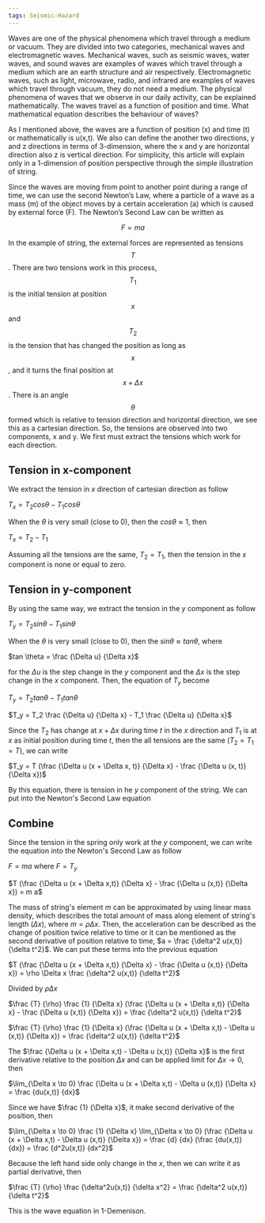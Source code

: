 ```yaml
---
tags: Seismic-Hazard
---
```

Waves are one of the physical phenomena which travel through a medium or vacuum. They are divided into two categories, mechanical waves and electromagnetic waves. Mechanical waves, such as seismic waves, water waves, and sound waves are examples of waves which travel through a medium which are an earth structure and air respectively. Electromagnetic waves, such as light, microwave, radio, and infrared are examples of waves which travel through vacuum, they do not need a medium. The physical phenomena of waves that we observe in our daily activity, can be explained mathematically. The waves travel as a function of position and time. What mathematical equation describes the behaviour of waves?

As I mentioned above, the waves are a function of position (x) and time (t) or mathematically is u(x,t). We also can define the another two directions, y and z directions in terms of 3-dimension, where the x and y are horizontal direction also z is vertical direction. For simplicity, this article will explain only in a 1-dimension of position perspective through the simple illustration of string.

Since the waves are moving from point to another point during a range of time, we can use the second Newton’s Law, where a particle of a wave as a mass (m) of the object moves by a certain acceleration (a) which is caused by external force (F). The Newton’s Second Law can be written as

$$ F = m a $$

In the example of string, the external forces are represented as tensions $$ T $$. There are two tensions work in this process, $$T_1$$ is the initial tension at position $$x$$ and $$T_2$$ is the tension that has changed the position as long as $$x$$, and it turns the final position at $$x + \Delta x$$. There is an angle $$\theta$$ formed which is relative to tension direction and horizontal direction, we see this as a cartesian direction. So, the tensions are observed into two components, x and y. We first must extract the tensions which work for each direction.

## Tension in x-component

We extract the tension in $x$ direction of cartesian direction as follow

$T_x = T_2 cos \theta - T_1 cos \theta$

When the $\theta$ is very small (close to 0), then the $cos \theta \approx 1$, then

$T_x = T_2 - T_1$

Assuming all the tensions are the same, $T_2 = T_1$, then the tension in the $x$ component is none or equal to zero.

## Tension in y-component

By using the same way, we extract the tension in the $y$ component as follow

$T_y = T_2 sin \theta - T_1 sin \theta$

When the $\theta$ is very small (close to 0), then the $sin \theta \approx tan \theta$, where 

$tan \theta = \frac {\Delta u} {\Delta x}$

for the $\Delta u$ is the step change in the $y$ component and the $\Delta x$ is the step change in the $x$ component. Then, the equation of $T_y$ become

$T_y = T_2 tan \theta - T_1 tan \theta$

$T_y = T_2 \frac {\Delta u} {\Delta x} - T_1 \frac {\Delta u} {\Delta x}$

Since the $T_2$ has change at $x + \Delta x$  during time $t$ in the $x$ direction and $T_1$ is at $x$ as initial position during time $t$, then the all tensions are the same ($T_2 = T_1 = T$), we can write

$T_y = T (\frac {\Delta u (x + \Delta x, t)} {\Delta x} - \frac {\Delta u (x, t)} {\Delta x})$

By this equation, there is tension in he $y$ component of the string. We can put into the Newton's Second Law equation

## Combine
Since the tension in the spring only work at the $y$ component, we can write the equation into the Newton's Second Law as follow

$F = m a$ where $F = T_y$

$T (\frac {\Delta u (x + \Delta x,t)} {\Delta x} - \frac {\Delta u (x,t)} {\Delta x}) = m a$

The mass of string's element $m$ can be approximated by using linear mass density, which describes the total amount of mass along element of string's length ($\Delta x$), where $m = \rho \Delta x$. Then, the acceleration can be described as the change of position twice relative to time or it can be mentioned as the second derivative of position relative to time, $a = \frac {\delta^2 u(x,t)} {\delta t^2}$. We can put these terms into the previous equation

$T (\frac {\Delta u (x + \Delta x,t)} {\Delta x} - \frac {\Delta u (x,t)} {\Delta x}) = \rho \Delta x \frac {\delta^2 u(x,t)} {\delta t^2}$

Divided by $\rho \Delta x$

$\frac {T} {\rho}  \frac {1} {\Delta x} (\frac {\Delta u (x + \Delta x,t)} {\Delta x} - \frac {\Delta u (x,t)} {\Delta x}) = \frac {\delta^2 u(x,t)} {\delta t^2}$

$\frac {T} {\rho}  \frac {1} {\Delta x} (\frac {\Delta u (x + \Delta x,t) - \Delta u (x,t)} {\Delta x}) = \frac {\delta^2 u(x,t)} {\delta t^2}$

The $\frac {\Delta u (x + \Delta x,t) - \Delta u (x,t)} {\Delta x}$ is the first derivative relative to the position $\Delta x$ and can be applied limit for $\Delta x \rightarrow0$, then

$\lim_{\Delta x \to 0} \frac {\Delta u (x + \Delta x,t) - \Delta u (x,t)} {\Delta x} = \frac {du(x,t)} {dx}$

Since we have $\frac {1} {\Delta x}$, it make second derivative of the position, then 

$\lim_{\Delta x \to 0} \frac {1} {\Delta x} \lim_{\Delta x \to 0} (\frac {\Delta u (x + \Delta x,t) - \Delta u (x,t)} {\Delta x}) = \frac {d} {dx} (\frac {du(x,t)} {dx}) = \frac {d^2u(x,t)} {dx^2}$

Because the left hand side only change in the $x$, then we can write it as partial derivative, then

$\frac {T} {\rho} \frac {\delta^2u(x,t)} {\delta x^2} = \frac {\delta^2 u(x,t)} {\delta t^2}$

This is the wave equation in 1-Demenison.

